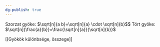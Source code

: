 ```yaml
---
dg-publish: true
---
```

Szorzat gyöke: $\sqrt[n]{a b}=\sqrt[n]{a} \cdot \sqrt[n]{b}$$ 
Tört gyöke: $\sqrt[n]{\frac{a}{b}}=\frac{\sqrt[n]{a}}{\sqrt[n]{b}}$

[[Gyökök különbsége, összege]]